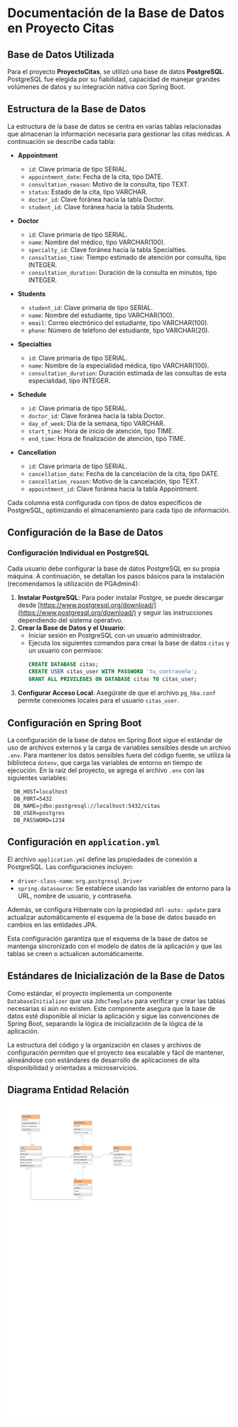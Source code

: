 # Documentación de la Base de Datos en Proyecto Citas

## Base de Datos Utilizada

Para el proyecto **ProyectoCitas**, se utilizó una base de datos **PostgreSQL**. PostgreSQL fue elegida por su fiabilidad, capacidad de manejar grandes volúmenes de datos y su integración nativa con Spring Boot.

## Estructura de la Base de Datos

La estructura de la base de datos se centra en varias tablas relacionadas que almacenan la información necesaria para gestionar las citas médicas. A continuación se describe cada tabla:

- **Appointment**

  - `id`: Clave primaria de tipo SERIAL.
  - `appointment_date`: Fecha de la cita, tipo DATE.
  - `consultation_reason`: Motivo de la consulta, tipo TEXT.
  - `status`: Estado de la cita, tipo VARCHAR.
  - `doctor_id`: Clave foránea hacia la tabla Doctor.
  - `student_id`: Clave foránea hacia la tabla Students.

- **Doctor**

  - `id`: Clave primaria de tipo SERIAL.
  - `name`: Nombre del médico, tipo VARCHAR(100).
  - `specialty_id`: Clave foránea hacia la tabla Specialties.
  - `consultation_time`: Tiempo estimado de atención por consulta, tipo INTEGER.
  - `consultation_duration`: Duración de la consulta en minutos, tipo INTEGER.

- **Students**

  - `student_id`: Clave primaria de tipo SERIAL.
  - `name`: Nombre del estudiante, tipo VARCHAR(100).
  - `email`: Correo electrónico del estudiante, tipo VARCHAR(100).
  - `phone`: Número de teléfono del estudiante, tipo VARCHAR(20).

- **Specialties**

  - `id`: Clave primaria de tipo SERIAL.
  - `name`: Nombre de la especialidad médica, tipo VARCHAR(100).
  - `consultation_duration`: Duración estimada de las consultas de esta especialidad, tipo INTEGER.

- **Schedule**

  - `id`: Clave primaria de tipo SERIAL.
  - `doctor_id`: Clave foránea hacia la tabla Doctor.
  - `day_of_week`: Día de la semana, tipo VARCHAR.
  - `start_time`: Hora de inicio de atención, tipo TIME.
  - `end_time`: Hora de finalización de atención, tipo TIME.

- **Cancellation**
  - `id`: Clave primaria de tipo SERIAL.
  - `cancellation_date`: Fecha de la cancelación de la cita, tipo DATE.
  - `cancellation_reason`: Motivo de la cancelación, tipo TEXT.
  - `appointment_id`: Clave foránea hacia la tabla Appointment.

Cada columna está configurada con tipos de datos específicos de PostgreSQL, optimizando el almacenamiento para cada tipo de información.

## Configuración de la Base de Datos

### Configuración Individual en PostgreSQL

Cada usuario debe configurar la base de datos PostgreSQL en su propia máquina. A continuación, se detallan los pasos básicos para la instalación (recomendamos la utilización de PGAdmin4):

1. **Instalar PostgreSQL**: Para poder instalar Postgre, se puede descargar desde [https://www.postgresql.org/download/](https://www.postgresql.org/download/) y seguir las instrucciones dependiendo del sistema operativo.
2. **Crear la Base de Datos y el Usuario**:
   - Iniciar sesión en PostgreSQL con un usuario administrador.
   - Ejecuta los siguientes comandos para crear la base de datos `citas` y un usuario con permisos:
     ```sql
     CREATE DATABASE citas;
     CREATE USER citas_user WITH PASSWORD 'tu_contraseña';
     GRANT ALL PRIVILEGES ON DATABASE citas TO citas_user;
     ```
3. **Configurar Acceso Local**: Asegúrate de que el archivo `pg_hba.conf` permite conexiones locales para el usuario `citas_user`.

## Configuración en Spring Boot

La configuración de la base de datos en Spring Boot sigue el estándar de uso de archivos externos y la carga de variables sensibles desde un archivo `.env`. Para mantener los datos sensibles fuera del código fuente, se utiliza la biblioteca `dotenv`, que carga las variables de entorno en tiempo de ejecución. En la raíz del proyecto, se agrega el archivo `.env` con las siguientes variables:

```env
  DB_HOST=localhost
  DB_PORT=5432
  DB_NAME=jdbo:postgresql://localhost:5432/citas
  DB_USER=postgres
  DB_PASSWORD=1234
```

## Configuración en `application.yml`

El archivo `application.yml` define las propiedades de conexión a PostgreSQL. Las configuraciones incluyen:

- `driver-class-name`: `org.postgresql.Driver`
- `spring.datasource`: Se establece usando las variables de entorno para la URL, nombre de usuario, y contraseña.

Además, se configura Hibernate con la propiedad `ddl-auto: update` para actualizar automáticamente el esquema de la base de datos basado en cambios en las entidades JPA.

Esta configuración garantiza que el esquema de la base de datos se mantenga sincronizado con el modelo de datos de la aplicación y que las tablas se creen o actualicen automáticamente.

## Estándares de Inicialización de la Base de Datos

Como estándar, el proyecto implementa un componente `DatabaseInitializer` que usa `JdbcTemplate` para verificar y crear las tablas necesarias si aún no existen. Este componente asegura que la base de datos esté disponible al iniciar la aplicación y sigue las convenciones de Spring Boot, separando la lógica de inicialización de la lógica de la aplicación.

La estructura del código y la organización en clases y archivos de configuración permiten que el proyecto sea escalable y fácil de mantener, alineándose con estándares de desarrollo de aplicaciones de alta disponibilidad y orientadas a microservicios.


## Diagrama Entidad Relación 

![Diagrama Entidad Relación](diagrama_entidad_relacion_Citas_.png)
